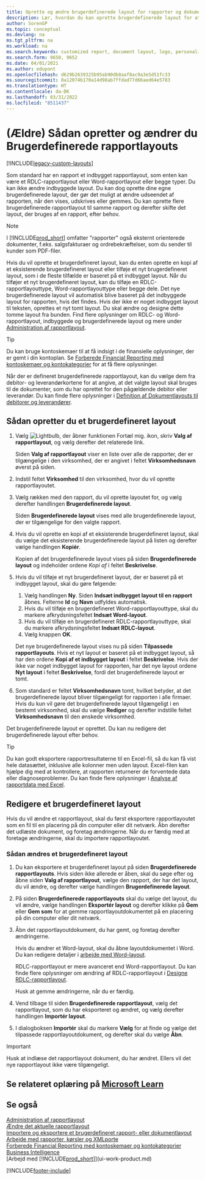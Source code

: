 ```yaml
---
title: Oprette og ændre brugerdefinerede layout for rapporter og dokumenter
description: Lær, hvordan du kan oprette brugerdefinerede layout for at tilpasse udseendet af en rapport, når den vises, udskrives eller gemmes.
author: SorenGP
ms.topic: conceptual
ms.devlang: na
ms.tgt_pltfrm: na
ms.workload: na
ms.search.keywords: customized report, document layout, logo, personalize
ms.search.form: 9650, 9652
ms.date: 04/01/2021
ms.author: edupont
ms.openlocfilehash: d629b2639325b95ab90db8aaf8ac9a3e5d51fc33
ms.sourcegitcommit: 8a12074b170a14d98ab7ffdad77d66aed64e5783
ms.translationtype: HT
ms.contentlocale: da-DK
ms.lasthandoff: 03/31/2022
ms.locfileid: "8511437"
---
```

# <a name="legacy-create-and-modify-custom-report-layouts"></a>(Ældre) Sådan opretter og ændrer du Brugerdefinerede rapportlayouts

[!INCLUDE[legacy-custom-layouts](includes/legacy-custom-layouts.md)]

Som standard har en rapport et indbygget rapportlayout, som enten kan være et RDLC-rapportlayout eller Word-rapportlayout eller begge typer. Du kan ikke ændre indbyggede layout. Du kan dog oprette dine egne brugerdefinerede layout, der gør det muligt at ændre udseendet af rapporten, når den vises, udskrives eller gemmes. Du kan oprette flere brugerdefinerede rapportlayout til samme rapport og derefter skifte det layout, der bruges af en rapport, efter behov.

> [!NOTE]  
> I [!INCLUDE[prod_short](includes/prod_short.md)] omfatter "rapporter" også eksternt orienterede dokumenter, f.eks. salgsfakturaer og ordrebekræftelser, som du sender til kunder som PDF-filer.

Hvis du vil oprette et brugerdefineret layout, kan du enten oprette en kopi af et eksisterende brugerdefineret layout eller tilføje et nyt brugerdefineret layout, som i de fleste tilfælde er baseret på et indbygget layout. Når du tilføjer et nyt brugerdefineret layout, kan du tilføje en RDLC-rapportlayouttype, Word-rapportlayouttype eller begge dele. Det nye brugerdefinerede layout vil automatisk blive baseret på det indbyggede layout for rapporten, hvis det findes. Hvis der ikke er noget indbygget layout til teksten, oprettes et nyt tomt layout. Du skal ændre og designe dette tomme layout fra bunden. Find flere oplysninger om RDLC- og Word-rapportlayout, indbyggede og brugerdefinerede layout og mere under [Administration af rapportlayout](ui-manage-report-layouts.md).  

> [!TIP]
> Du kan bruge kontoskemaer til at få indsigt i de finansielle oplysninger, der er gemt i din kontoplan. Se [Forberede Financial Reporting med kontoskemaer og kontokategorier](bi-how-work-account-schedule.md) for at få flere oplysninger.

Når der er defineret brugerdefinerede rapportlayout, kan du vælge dem fra debitor- og leverandørkortene for at angive, at det valgte layout skal bruges til de dokumenter, som du har oprettet for den pågældende debitor eller leverandør. Du kan finde flere oplysninger i [Definition af Dokumentlayouts til debitorer og leverandører](ui-define-customer-vendor-document-layouts.md).

## <a name="to-create-a-custom-layout"></a>Sådan opretter du et brugerdefineret layout

1. Vælg ![Lightbulb, der åbner funktionen Fortæl mig.](media/ui-search/search_small.png "Fortæl mig, hvad du vil foretage dig") ikon, skriv **Valg af rapportlayout**, og vælg derefter det relaterede link.

    Siden **Valg af rapportlayout** viser en liste over alle de rapporter, der er tilgængelige i den virksomhed, der er angivet i feltet **Virksomhedsnavn** øverst på siden.
2. Indstil feltet **Virksomhed** til den virksomhed, hvor du vil oprette rapportlayoutet.
3. Vælg rækken med den rapport, du vil oprette layoutet for, og vælg derefter handlingen **Brugerdefinerede layout**.  

   Siden **Brugerdefinerede layout** vises med alle brugerdefinerede layout, der er tilgængelige for den valgte rapport.
4. Hvis du vil oprette en kopi af et eksisterende brugerdefineret layout, skal du vælge det eksisterende brugerdefinerede layout på listen og derefter vælge handlingen **Kopiér**.  

   Kopien af det brugerdefinerede layout vises på siden **Brugerdefinerede layout** og indeholder ordene *Kopi af* i feltet **Beskrivelse**.
5. Hvis du vil tilføje et nyt brugerdefineret layout, der er baseret på et indbygget layout, skal du gøre følgende:  
   1. Vælg handlingen **Ny**. Siden **Indsæt indbygget layout til en rapport** åbnes. Felterne **Id** og **Navn** udfyldes automatisk.
   2. Hvis du vil tilføje en brugerdefineret Word-rapportlayouttype, skal du markere afkrydsningsfeltet **Indsæt Word-layout**.
   3. Hvis du vil tilføje en brugerdefineret RDLC-rapportlayouttype, skal du markere afkrydsningsfeltet **Indsæt RDLC-layout**.
   4. Vælg knappen **OK**.  

    Det nye brugerdefinerede layout vises nu på siden **Tilpassede rapportlayouts**. Hvis et nyt layout er baseret på et indbygget layout, så har den ordene **Kopi af et indbygget layout** i feltet **Beskrivelse**. Hvis der ikke var noget indbygget layout for rapporten, har det nye layout ordene **Nyt layout** i feltet **Beskrivelse**, fordi det brugerdefinerede layout er tomt.
6. Som standard er feltet **Virksomhedsnavn** tomt, hvilket betyder, at det brugerdefinerede layout bliver tilgængeligt for rapporten i alle firmaer. Hvis du kun vil gøre det brugerdefinerede layout tilgængeligt i en bestemt virksomhed, skal du vælge **Rediger** og derefter indstille feltet **Virksomhedsnavn** til den ønskede virksomhed.

Det brugerdefinerede layout er oprettet. Du kan nu redigere det brugerdefinerede layout efter behov.

> [!TIP]
> Du kan godt eksportere rapportresultaterne til en Excel-fil, så du kan få vist hele datasættet, inklusive alle kolonner men uden layout. Excel-filen kan hjælpe dig med at kontrollere, at rapporten returnerer de forventede data eller diagnoseproblemer. Du kan finde flere oplysninger i [Analyse af rapportdata med Excel](report-analyze-excel.md).

## <a name="modifying-a-custom-layout"></a><a name="ModifyCustomLayout"></a>Redigere et brugerdefineret layout

Hvis du vil ændre et rapportlayout, skal du først eksportere rapportlayoutet som en fil til en placering på din computer eller dit netværk. Åbn derefter det udlæste dokument, og foretag ændringerne. Når du er færdig med at foretage ændringerne, skal du importere rapportlayoutet.

### <a name="to-modify-a-custom-layout"></a>Sådan ændres et brugerdefineret layout

1. Du kan eksportere et brugerdefineret layout på siden **Brugerdefinerede rapportlayouts**. Hvis siden ikke allerede er åben, skal du søge efter og åbne siden **Valg af rapportlayout**, vælge den rapport, der har det layout, du vil ændre, og derefter vælge handlingen **Brugerdefinerede layout**.  
2. På siden **Brugerdefinerede rapportlayouts** skal du vælge det layout, du vil ændre, vælge handlingen **Eksportér layout** og derefter klikke på **Gem** eller **Gem som** for at gemme rapportlayoutdokumentet på en placering på din computer eller dit netværk.  
3. Åbn det rapportlayoutdokument, du har gemt, og foretag derefter ændringerne.

   Hvis du ændrer et Word-layout, skal du åbne layoutdokumentet i Word. Du kan redigere detaljer i [arbejde med Word-layout](ui-how-add-fields-word-report-layout.md)<!--the next section [Making Changes to the Report Layout](ui-how-create-custom-report-layout.md#MakeChangesToLayout)-->.

   RDLC-rapportlayout er mere avanceret end Word-rapportlayout. Du kan finde flere oplysninger om ændring af RDLC-rapportlayout i [Designe RDLC-rapportlayout](/dynamics-nav/Designing-RDLC-Report-Layouts).

   Husk at gemme ændringerne, når du er færdig.

4. Vend tilbage til siden **Brugerdefinerede rapportlayout**, vælg det rapportlayout, som du har eksporteret og ændret, og vælg derefter handlingen **Importér layout**.  

5. I dialogboksen **Importér** skal du markere **Vælg** for at finde og vælge det tilpassede rapportlayoutdokument, og derefter skal du vælge **Åbn**.

> [!IMPORTANT]
> Husk at indlæse det rapportlayout dokument, du har ændret. Ellers vil det nye rapportlayout ikke være tilgængeligt.

<!--
##  <a name="MakeChangesToLayout"></a> Create and Modify Custom Report Layouts

To make general formatting and layout changes, such as changing text font, adding and modifying a table, or removing a data field, just use the basic editing features of Word, like you do with any Word document.

If you're designing a Word report layout from scratch or adding new data fields, then start by adding a table that includes rows and columns that will eventually hold the data fields.

> [!TIP]  
> Show the table gridlines so that you see the boundaries of table cells. Remember to hide the gridlines when you're done editing. To show or hide table gridlines, select the table, and then under **Layout** on the **Table** tab, choose **View Gridlines**.

### Embedding Fonts in Word Layouts for Consistency

To ensure that reports always display and print with the intended fonts, wherever users open or print the reports, you can embed the fonts in the Word document. However, embedding fonts can significantly increase the size of the Word files. For more information about embedding fonts in Word, see [Embed fonts in Word, PowerPoint, or Excel](https://support.office.com/article/Embed-fonts-in-Word-PowerPoint-or-Excel-cb3982aa-ea76-4323-b008-86670f222dbc).

###  <a name="RemoveField"></a> Removing Label and Data Fields in Word Layouts

 Label and data fields of a report are contained in content controls in Word. The following figure illustrates a content control when it's selected in the Word document.  

 ![Content control for field in Word report layout.](media/nav_wordreportlayouts_contentcontrol.png "NAV_WordReportLayouts_ContentControl")  

 The name of the label or data field name displays in the content control. In the example, the field name is CompanyAddr1.  

### To remove a label or data field  

1. Right-click the field that you want to delete, and then choose **Remove Content Control**.  

     The content control is removed, but the field name remains as text.  

2. Delete the remaining text as needed.  

### Adding data fields

Adding data fields from a report dataset is a more advanced and requires some knowledge of the report dataset. For information about adding fields for data, labels, data, and images, see [Add Fields to a Word Report Layout](ui-how-add-fields-word-report-layout.md).  -->

## <a name="see-related-training-at-microsoft-learn"></a>Se relateret oplæring på [Microsoft Learn](/learn/modules/change-documents-dynamics-365-business-central/index)

## <a name="see-also"></a>Se også

[Administration af rapportlayout](ui-manage-report-layouts.md)  
[Ændre det aktuelle rapportlayout](ui-how-change-layout-currently-used-report.md)  
[Importere og eksportere et brugerdefineret rapport- eller dokumentlayout](ui-how-import-and-export-report-layout.md)  
[Arbejde med rapporter, kørsler og XMLporte](ui-work-report.md)  
[Forberede Financial Reporting med kontoskemaer og kontokategorier](bi-how-work-account-schedule.md) 
[Business Intelligence](bi.md)  
[Arbejd med [!INCLUDE[prod_short](includes/prod_short.md)]](ui-work-product.md)  


[!INCLUDE[footer-include](includes/footer-banner.md)]